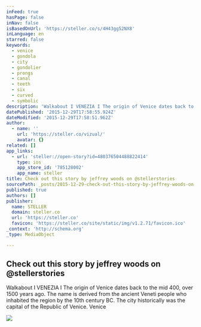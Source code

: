 ```yaml
---
inFeed: true
hasPage: false
inNav: false
isBasedOnUrl: 'https://steller.co/s/4H43gg52NX8'
inLanguage: en
starred: false
keywords:
  - venice
  - gondola
  - city
  - gondolier
  - prongs
  - canal
  - teeth
  - six
  - curved
  - symbolic
description: 'Walkabout I VENEZIA I The origin of Venice dates back to the mid 400, over 1500 years ago. The name is derived from the ancient Veneti people who inhabited the region by the 10th century BC. The city historically was the capital of the Republic of Venice. Venice'
datePublished: '2015-12-29T17:58:55.924Z'
dateModified: '2015-12-29T17:58:51.962Z'
author:
  - name: ''
    url: 'https://steller.co/vizual/'
    avatar: {}
related: []
app_links:
  - url: 'steller://open-story?id=480376504488822414'
    type: ios
    app_store_id: '785128002'
    app_name: steller
title: Check out this story by jeffrey woods on @stellerstories
sourcePath: _posts/2015-12-29-check-out-this-story-by-jeffrey-woods-on-stellerstories.md
published: true
authors: []
publisher:
  name: STELLER
  domain: steller.co
  url: 'https://steller.co'
  favicon: 'https://steller.co/site/static/img/v1.2.71/favicon.ico'
_context: 'http://schema.org'
_type: MediaObject

---
```

<article style=""><h1>Check out this story by jeffrey woods on @stellerstories</h1><p>Walkabout I VENEZIA I The origin of Venice dates back to the mid 400, over 1500 years ago. The name is derived from the ancient Veneti people who inhabited the region by the 10th century BC. The city historically was the capital of the Republic of Venice. Venice</p><img src="https://s3-us-west-2.amazonaws.com/the-grid-img/p/34b6218acdb35072d160d77c718f900d9aba98b3.jpg" /></article>